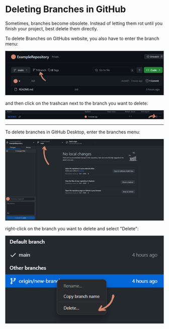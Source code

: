 # Deleting Branches in GitHub

Sometimes, branches become obsolete. Instead of letting them rot until you finish your project, best delete them directly. 

To delete Branches on GitHubs website, you also have to enter the branch menu: 

![](img/10.png)

and then click on the trashcan next to the branch you want to delete:

![](img/26.png)

---

To delete branches in GitHub Desktop, enter the branches menu:

![](img/14.png)

right-click on the branch you want to delete and select "Delete":

![](img/27.png)